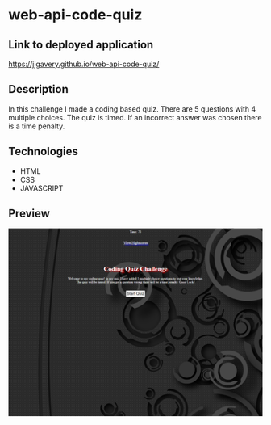 # web-api-code-quiz

## **Link to deployed application**
https://jjgavery.github.io/web-api-code-quiz/

## **Description**  
In this challenge I made a coding based quiz. There are 5 questions with 4 multiple choices. The quiz is timed. If an incorrect answer was chosen there is a time penalty. 

## **Technologies**
- HTML
- CSS
- JAVASCRIPT

## **Preview**
![Web Api Code Quiz](./assets/images/web-api-code-quiz-screenshot.png) 
